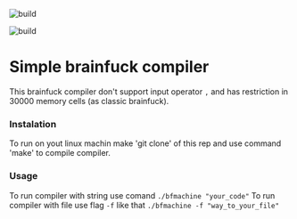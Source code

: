 ![build](https://github.com/TheRedRover/brainfuck/actions/workflows/c-cpp.yml/badge.svg?branch=master)

![build](https://github.com/TheRedRover/brainfuck/actions/workflows/test.yml/badge.svg?branch=master)

# Simple brainfuck compiler

This brainfuck compiler don't support input operator `,` and has restriction in 30000 memory cells (as classic brainfuck).

### Instalation

To run on yout linux machin make 'git clone' of this rep and use command 'make' to compile compiler.

### Usage

To run compiler with string use comand ` ./bfmachine "your_code" `
To run compiler with file use flag `-f` like that `./bfmachine -f "way_to_your_file"`
